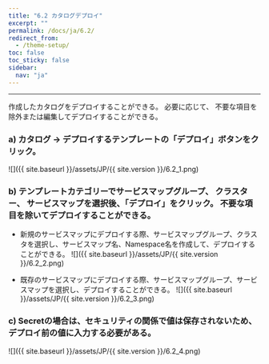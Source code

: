 ```yaml
---
title: "6.2 カタログデプロイ"
excerpt: ""
permalink: /docs/ja/6.2/
redirect_from:
  - /theme-setup/
toc: false
toc_sticky: false
sidebar:
  nav: "ja"
---
```



---

作成したカタログをデプロイすることができる。 必要に応じて、 不要な項目を除外または編集してデプロイすることができる。

### a\) カタログ → デプロイするテンプレートの「デプロイ」ボタンをクリック。
![]({{ site.baseurl }}/assets/JP/{{ site.version }}/6.2_1.png)

### b\) テンプレートカテゴリーでサービスマップグループ、 クラスター、 サービスマップを選択後、「デプロイ」をクリック。 不要な項目を除いてデプロイすることができる。

* 新規のサービスマップにデプロイする際、サービスマップグループ、クラスタを選択し、サービスマップ名、Namespace名を作成して、デプロイすることができる。
![]({{ site.baseurl }}/assets/JP/{{ site.version }}/6.2_2.png)

* 既存のサービスマップにデプロイする際、サービスマップグループ、サービスマップを選択し、デプロイすることができる。
![]({{ site.baseurl }}/assets/JP/{{ site.version }}/6.2_3.png)

### c\) Secretの場合は、セキュリティの関係で値は保存されないため、デプロイ前の値に入力する必要がある。
![]({{ site.baseurl }}/assets/JP/{{ site.version }}/6.2_4.png)
